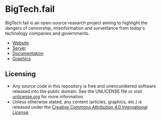 # BigTech.fail

BigTech.fail is an open-source research project aiming to highlight the dangers of censorship, misinformation and surveillance from today's technology companies and governments.

- [Website](./website/)
- [Server](./server/)
- [Documentation](./doc/)
- [Graphics](./graphics/)

## Licensing

- Any source code in this repository is free and unencumbered software released into the public domain. See the UNLICENSE file or visit [unlicense.org](https://unlicense.org/) for more information.
- Unless otherwise stated, any content (articles, graphics, etc.) is released under the [Creative Commons Attribution 4.0 International License](https://creativecommons.org/licenses/by/4.0/).
